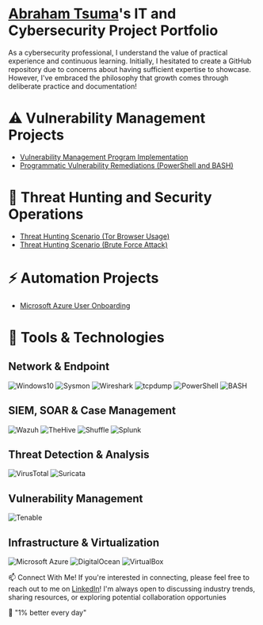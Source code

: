# **[Abraham Tsuma](https://www.linkedin.com/in/abraham-t-992ba810a/)'s IT and Cybersecurity Project Portfolio**

As a cybersecurity professional, I understand the value of practical experience and continuous learning. Initially, I hesitated to create a GitHub repository due to concerns about having sufficient expertise to showcase. However, I've embraced the philosophy that growth comes through deliberate practice and documentation!


# ⚠️ Vulnerability Management Projects

* [Vulnerability Management Program Implementation](https://github.com/TsumaA/Vulnerability-Management-Program/blob/main/README.md)
* [Programmatic Vulnerability Remediations (PowerShell and BASH)](https://github.com/TsumaA/Remidiation-Automation/tree/main)

# 🚨 Threat Hunting and Security Operations

* [Threat Hunting Scenario (Tor Browser Usage)](https://github.com/TsumaA/threat-hunting-scenario-tor/tree/main)
* [Threat Hunting Scenario (Brute Force Attack)](https://github.com/TsumaA/threat-hunting-scenario-brute-force-investigation)

# ⚡ Automation Projects

* [Microsoft Azure User Onboarding](https://github.com/TsumaA/User-Onboard-Automation-in-Microsoft-Azure/blob/main/README.md) 

# 🧰 Tools & Technologies

## Network & Endpoint
![Windows10](https://img.shields.io/badge/OS-Windows10-blue)
![Sysmon](https://img.shields.io/badge/Tool-Sysmon%20%2B%20Windows%20Event%20Logs-lightgrey)
![Wireshark](https://img.shields.io/badge/Tool-Wireshark-blue)
![tcpdump](https://img.shields.io/badge/Tool-tcpdump-lightgrey)
![PowerShell](https://img.shields.io/badge/Scripting-PowerShell-darkblue)
![BASH](https://img.shields.io/badge/Scripting-BASH-yellow)

## SIEM, SOAR & Case Management
![Wazuh](https://img.shields.io/badge/Tool-Wazuh-blue)
![TheHive](https://img.shields.io/badge/Tool-TheHive-orange)
![Shuffle](https://img.shields.io/badge/Tool-Shuffle-brightgreen)
![Splunk](https://img.shields.io/badge/SIEM-Splunk-black)

## Threat Detection & Analysis
![VirusTotal](https://img.shields.io/badge/Tool-VirusTotal-lightblue)
![Suricata](https://img.shields.io/badge/NIDS-Suricata-red)

## Vulnerability Management
![Tenable](https://img.shields.io/badge/Tool-Tenable-red)

## Infrastructure & Virtualization
![Microsoft Azure](https://img.shields.io/badge/Cloud-Microsoft%20Azure-0078D4)
![DigitalOcean](https://img.shields.io/badge/Cloud-DigitalOcean-1da1f2)
![VirtualBox](https://img.shields.io/badge/VM-VirtualBox-blueviolet)

📫 Connect With Me!
If you're interested in connecting, please feel free to reach out to me on [LinkedIn](https://www.linkedin.com/in/abraham-t-992ba810a/)! I'm always open to discussing industry trends, sharing resources, or exploring potential collaboration opportunies

🚀 "1% better every day"
